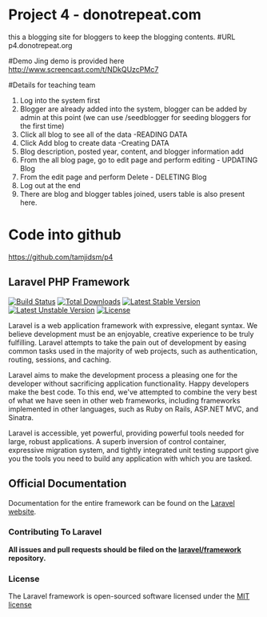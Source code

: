# Project 4 - donotrepeat.com
this a blogging site for bloggers to keep the blogging contents.
#URL
p4.donotrepeat.org

#Demo
Jing demo is provided here
http://www.screencast.com/t/NDkQUzcPMc7


#Details for teaching team
1. Log into the system first
2. Blogger are already added into the system, blogger can be added by admin at this point (we can use /seedblogger for seeding bloggers for the first time)
3. Click all blog to see all of the data -READING DATA
4. Click Add blog to create data -Creating DATA
5. Blog description, posted year, content, and blogger information add
6. From the all blog page, go to edit page and perform editing - UPDATING Blog
7. From the edit page and perform Delete - DELETING Blog
8. Log out at the end
9. There are blog and blogger tables joined, users table is also present here.

# Code into github
https://github.com/tamjidsm/p4 








## Laravel PHP Framework

[![Build Status](https://travis-ci.org/laravel/framework.svg)](https://travis-ci.org/laravel/framework)
[![Total Downloads](https://poser.pugx.org/laravel/framework/downloads.svg)](https://packagist.org/packages/laravel/framework)
[![Latest Stable Version](https://poser.pugx.org/laravel/framework/v/stable.svg)](https://packagist.org/packages/laravel/framework)
[![Latest Unstable Version](https://poser.pugx.org/laravel/framework/v/unstable.svg)](https://packagist.org/packages/laravel/framework)
[![License](https://poser.pugx.org/laravel/framework/license.svg)](https://packagist.org/packages/laravel/framework)

Laravel is a web application framework with expressive, elegant syntax. We believe development must be an enjoyable, creative experience to be truly fulfilling. Laravel attempts to take the pain out of development by easing common tasks used in the majority of web projects, such as authentication, routing, sessions, and caching.

Laravel aims to make the development process a pleasing one for the developer without sacrificing application functionality. Happy developers make the best code. To this end, we've attempted to combine the very best of what we have seen in other web frameworks, including frameworks implemented in other languages, such as Ruby on Rails, ASP.NET MVC, and Sinatra.

Laravel is accessible, yet powerful, providing powerful tools needed for large, robust applications. A superb inversion of control container, expressive migration system, and tightly integrated unit testing support give you the tools you need to build any application with which you are tasked.

## Official Documentation

Documentation for the entire framework can be found on the [Laravel website](http://laravel.com/docs).

### Contributing To Laravel

**All issues and pull requests should be filed on the [laravel/framework](http://github.com/laravel/framework) repository.**

### License

The Laravel framework is open-sourced software licensed under the [MIT license](http://opensource.org/licenses/MIT)
